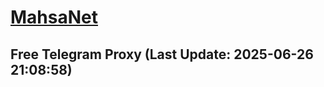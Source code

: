 
# [MahsaNet](https://t.me/mahsa_net)
## Free Telegram Proxy (Last Update: 2025-06-26 21:08:58)

    